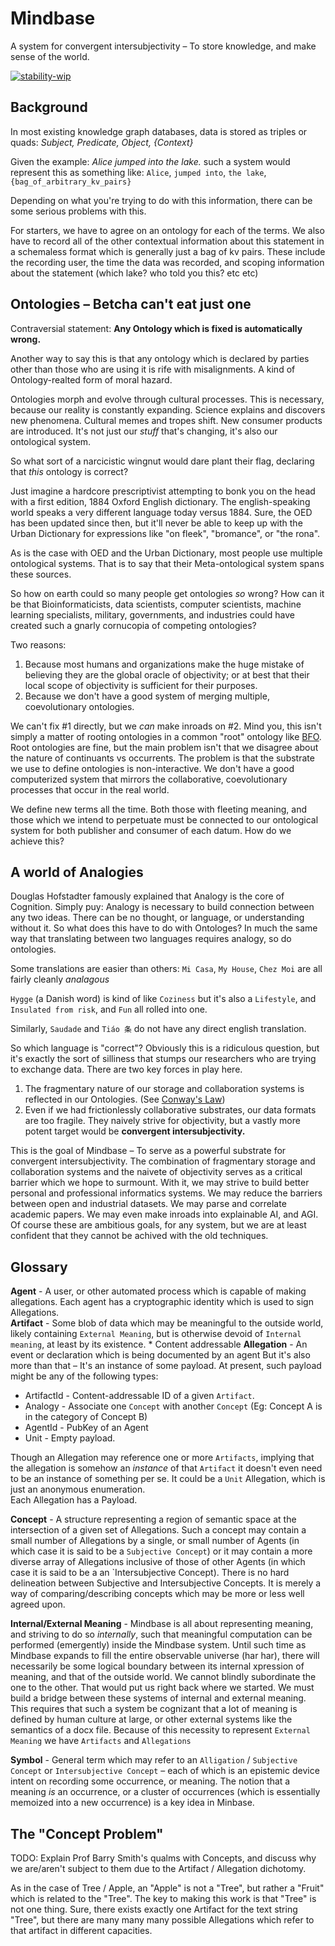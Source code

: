 # Mindbase

A system for convergent intersubjectivity – To store knowledge, and make sense of the world.

[![stability-wip](https://img.shields.io/badge/stability-wip-lightgrey.svg)](https://github.com/mkenney/software-guides/blob/master/STABILITY-BADGES.md#work-in-progress)

## Background

In most existing knowledge graph databases, data is stored as triples or quads:
_Subject, Predicate, Object, {Context}_

Given the example: _Alice jumped into the lake._
such a system would represent this as something like:
`Alice`, `jumped into`, `the lake`, `{bag_of_arbitrary_kv_pairs}`

Depending on what you're trying to do with this information, there can be some serious problems with this.

For starters, we have to agree on an ontology for each of the terms. We also have to record all of the other contextual information about this statement in a schemaless format which is generally just a bag of kv pairs. These include the recording user, the time the data was recorded, and scoping information about the statement (which lake? who told you this? etc etc)

## Ontologies – Betcha can't eat just one

Contraversial statement:
**Any Ontology which is fixed is automatically wrong.**

Another way to say this is that any ontology which is declared by parties other than those who are using it is rife with misalignments. A kind of Ontology-realted form of moral hazard.

Ontologies morph and evolve through cultural processes. This is necessary, because our reality is constantly expanding. Science explains and discovers new phenomena. Cultural memes and tropes shift. New consumer products are introduced. It's not just our _stuff_ that's changing, it's also our ontological system.

So what sort of a narcicistic wingnut would dare plant their flag, declaring that _this_ ontology is correct?

Just imagine a hardcore prescriptivist attempting to bonk you on the head with a first edition, 1884 Oxford English dictionary. The english-speaking world speaks a very different language today versus 1884. Sure, the OED has been updated since then, but it'll never be able to keep up with the Urban Dictionary for expressions like "on fleek", "bromance",  or "the rona".

As is the case with OED and the Urban Dictionary, most people use multiple ontological systems. That is to say that their Meta-ontological system spans these sources.

So how on earth could so many people get ontologies _so_ wrong? How can it be that Bioinformaticists, data scientists, computer scientists, machine learning specialists, military, governments, and industries could have created such a gnarly cornucopia of competing ontologies?

Two reasons:

1. Because most humans and organizations make the huge mistake of believing they are the global oracle of objectivity; or at best that their local scope of objectivity is sufficient for their purposes.
2. Because we don't have a good system of merging multiple, coevolutionary ontologies.

We can't fix #1 directly, but we _can_ make inroads on #2. Mind you, this isn't simply a matter of rooting ontologies in a common "root" ontology like [BFO](https://basic-formal-ontology.org/). Root ontologies are fine, but the main problem isn't that we disagree about the nature of continuants vs occurrents. The problem is that the substrate we use to define ontologies is non-interactive. We don't have a good computerized system that mirrors the collaborative, coevolutionary processes that occur in the real world.

We define new terms all the time. Both those with fleeting meaning, and those which we intend to perpetuate must be connected to our ontological system for both publisher and consumer of each datum. How do we achieve this?

## A world of Analogies

Douglas Hofstadter famously explained that Analogy is the core of Cognition. Simply puy: Analogy is necessary to build connection between any two ideas. There can be no thought, or language, or understanding without it. So what does this have to do with Ontologes? In much the same way that translating between two languages requires analogy, so do ontologies.  

Some translations are easier than others:
`Mi Casa`, `My House`, `Chez Moi` are all fairly cleanly _analagous_

`Hygge` (a Danish word) is kind of like `Coziness` but it's also a `Lifestyle`, and `Insulated from risk`, and `Fun` all rolled into one.

Similarly, `Saudade` and `Tiáo 条` do not have any direct english translation.  

So which language is "correct"? Obviously this is a ridiculous question, but it's exactly the sort of silliness that stumps our researchers who are trying to exchange data. There are two key forces in play here.

1. The fragmentary nature of our storage and collaboration systems is reflected in our Ontologies. (See [Conway's Law](https://en.wikipedia.org/wiki/Conway%27s_law))
2. Even if we had frictionlessly collaborative substrates, our data formats are too fragile. They naively strive for objectivity, but a vastly more potent target would be **convergent intersubjectivity.**  

This is the goal of Mindbase – To serve as a powerful substrate for convergent intersubjectivity. The combination of fragmentary storage and collaboration systems and the naivete of objectivity serves as a critical barrier which we hope to surmount. With it, we may strive to build better personal and professional informatics systems. We may reduce the barriers between open and industrial datasets. We may parse and correlate academic papers. We may even make inroads into explainable AI, and AGI. Of course these are ambitious goals, for any system, but we are at least confident that they cannot be achived with the old techniques.

## Glossary

**Agent** -  A user, or other automated process which is capable of making allegations. Each agent has a cryptographic identity which is used to sign Allegations.  
**Artifact** - Some blob of data which may be meaningful to the outside world, likely containing `External Meaning`, but is otherwise devoid of `Internal meaning`, at least by its existence.
    * Content addressable
**Allegation** - An event or declaration which is being documented by an agent But it's also more than that – It's an instance of some payload. At present, such payload might be any of the following types:

* ArtifactId - Content-addressable ID of a given `Artifact`.  
* Analogy - Associate one `Concept` with another `Concept` (Eg: Concept A is in the category of Concept B)
* AgentId - PubKey of an Agent
* Unit - Empty payload.  

Though an Allegation may reference one or more `Artifacts`, implying that the allegation is somehow an _instance_ of that `Artifact` it doesn't even need to be an instance of something per se. It could be a `Unit` Allegation, which is just an anonymous enumeration.  
Each Allegation has a Payload.

**Concept** - A structure representing a region of semantic space at the intersection of a given set of Allegations. Such a concept may contain a small number of Allegations by a single, or small number of Agents (in which case it is said to be a `Subjective Concept`) or it may contain a more diverse array of Allegations inclusive of those of other Agents (in which case it is said to be a an `Intersubjective Concept). There is no hard delineation between Subjective and Intersubjective Concepts. It is merely a way of comparing/describing concepts which may be more or less well agreed upon.

**Internal/External Meaning** - Mindbase is all about representing meaning, and striving to do so _internally_, such that meaningful computation can be performed (emergently) inside the Mindbase system. Until such time as Mindbase expands to fill the entire observable universe (har har), there will necessarily be some logical boundary between its internal xpression of meaning, and that of the outside world. We cannot blindly subordinate the one to the other. That would put us right back where we started. We must build a bridge between these systems of internal and external meaning. This requires that such a system be cognizant that a lot of meaning is defined by human culture at large, or other external systems like the semantics of a docx file. Because of this necessity to represent `External Meaning` we have `Artifacts` and `Allegations`

**Symbol** - General term which may refer to an `Alligation` / `Subjective Concept` or `Intersubjective Concept` – each of which is an epistemic device intent on recording some occurrence, or meaning. The notion that a meaning _is_ an occurrence, or a cluster of occurrences (which is essentially memoized into a new occurrence) is a key idea in Minbase.  

## The "Concept Problem"

TODO: Explain Prof Barry Smith's qualms with Concepts, and discuss why we are/aren't subject to them due to the Artifact / Allegation dichotomy.

As in the case of Tree / Apple, an "Apple" is not a "Tree", but rather a "Fruit" which is related to the "Tree". The key to making this work is that "Tree" is not one thing. Sure, there exists exactly one Artifact for the text string "Tree", but there are many many many possible Allegations which refer to that artifact in different capacities.